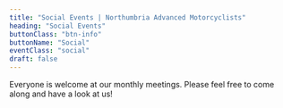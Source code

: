 ```yaml
---
title: "Social Events | Northumbria Advanced Motorcyclists"
heading: "Social Events"
buttonClass: "btn-info"
buttonName: "Social"
eventClass: "social"
draft: false
---
```


Everyone is welcome at our monthly meetings. Please feel free to come along and have a look at us!